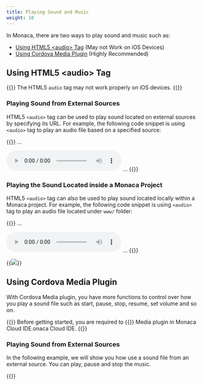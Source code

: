 ```yaml
---
title: Playing Sound and Music
weight: 10
---
```


In Monaca, there are two ways to play sound and music such as:

- [Using HTML5 &lt;audio&gt; Tag](#using-html5-lt-audio-gt-tag) (May not Work on iOS Devices)
- [Using Cordova Media Plugin](#using-cordova-media-plugin) (Highly Recommended)

##  Using HTML5 &lt;audio&gt; Tag

{{<note>}}
    The HTML5 <code>audio</code> tag may not work properly on iOS devices.
{{</note>}}

### Playing Sound from External Sources

HTML5 `<audio>` tag can be used to play sound located on external
sources by specifying its URL. For example, the following code snippet
is using `<audio>` tag to play an audio file based on a specified
source:

{{<highlight html>}}
...
<body>
  <!-- Play the music when the Play control is pressed -->
  <audio src="External audio URL" controls></audio>
  <!-- The music is played as soon as the application is loaded -->
  <!-- <audio src="External audio URL" autoplay></audio> -->
</body>
...
{{</highlight>}}

### Playing the Sound Located inside a Monaca Project

HTML5 `<audio>` tag can also be used to play sound located locally
within a Monaca project. For example, the following code snippet is
using `<audio>` tag to play an audio file located under `www/` folder:

{{<highlight html>}}
...
<body>
  <!-- Play the music when the Play control is pressed -->
  <audio src="sample.mp3" controls></audio>
  <!-- The music is played as soon as the application is loaded -->
  <!-- <audio src="sample.mp3" autoplay></audio> -->
</body>
...
{{</highlight>}}

{{<img src="/images/tips/media/1.png">}}

##  Using Cordova Media Plugin

With Cordova Media plugin, you have more functions to control over how
you play a sound file such as start, pause, stop, resume, set volume and
so on.

{{<note>}}
    Before getting started, you are required to {{<link href="/en/products_guide/monaca_ide/dependencies/cordova_plugin/#add-import-cordova-plugins" title="enable">}} Media plugin in Monaca Cloud IDE.onaca Cloud IDE.
{{</note>}}

### Playing Sound from External Sources

In the following example, we will show you how use a sound file from an
external source. You can play, pause and stop the music.

{{<highlight html>}}
<!DOCTYPE HTML>
<html>
<head>
    <meta charset="utf-8">
    <meta name="viewport" content="width=device-width, initial-scale=1, maximum-scale=1, user-scalable=no">
    <meta http-equiv="Content-Security-Policy" content="default-src * data: gap: https://ssl.gstatic.com; style-src * 'unsafe-inline'; script-src * 'unsafe-inline' 'unsafe-eval'">
    <script src="components/loader.js"></script>
    <link rel="stylesheet" href="components/loader.css">
    <link rel="stylesheet" href="css/style.css">
    <script>
        var media = null;
        var mediaTimer = null;
        var srcFile = "External audio URL";

        document.addEventListener("deviceready", onDeviceReady, false);
        function onDeviceReady() {
            console.log("ready");
            media = new Media (srcFile , onSuccess, onError);
        }

        function playSound(){
            // play the media file one time.
            media.play({numberOfLoops: 0});
            // start the timer
            if (mediaTimer == null) {
                mediaTimer = setInterval(function() {
                    // Return a current playback position
                    media.getCurrentPosition(
                        //A Callback function if it's success
                        function(position) {
                            if (position > -1) {
                                //If the playback stops at "-0.001" position, set the timer to 0.
                                if(position == -0.001){
                                    position = 0;
                                }
                                setAudioPosition((position) + " sec");
                            }
                        },
                        //A callback function in case of failure
                        function(error) {
                            console.log("Error getting pos=" + error);
                            setAudioPosition("Error: " + error);
                        }
                    );
                }, 1000);
            }
        }

        function pauseSound(){
            if (media) {
                media.pause();
            }
        }

        function stopSound(){
            if (media) {
                media.stop();
            }
        }

        function setAudioPosition(position) {
            document.getElementById('audio_position').innerHTML = position;
        }

        function onSuccess(){
            console.log("Successfully initialize a media file.");
        }

        function onError(error){
            console.log("Failed to initialize a media file. [ Error code: " + error.code + ", Error message: " + error.message + "]");
        }
    </script>
</head>
<body style="text-align: center">
    <h1>Playing Sound</h1>
    <button onclick="playSound()">Play</button>
    <button onclick="pauseSound()">Pause</button>
    <button onclick="stopSound()">Stop</button><br />
    <p id="audio_position"></p>
</body>
</html>
{{</highlight>}}

### Playing the Sound Located inside a Monaca Project

In the following example, we will show you how use a local sound file
located under `www/` folder. You can play, pause and stop the music.

{{<highlight html>}}
<!DOCTYPE HTML>
<html>
<head>
    <meta charset="utf-8">
    <meta name="viewport" content="width=device-width, initial-scale=1, maximum-scale=1, user-scalable=no">
    <meta http-equiv="Content-Security-Policy" content="default-src * data: gap: https://ssl.gstatic.com; style-src * 'unsafe-inline'; script-src * 'unsafe-inline' 'unsafe-eval'">
    <script src="components/loader.js"></script>
    <link rel="stylesheet" href="components/loader.css">
    <link rel="stylesheet" href="css/style.css">
    <script>
        var media = null;
        var mediaTimer = null;
        var srcFile = "sample.mp3";

        document.addEventListener("deviceready", onDeviceReady, false);
        function onDeviceReady() {
            console.log("ready");
            media = new Media (getPath() + srcFile , onSuccess, onError);
        }

        function getPath() {
            var str = location.pathname;
            var i = str.lastIndexOf('/');
            return str.substring(0,i+1);
        }

        function playSound(){
            // play the media file one time.
            media.play({numberOfLoops: 0});
            // start the timer
            if (mediaTimer == null) {
                mediaTimer = setInterval(function() {
                    // Return a current playback position
                    media.getCurrentPosition(
                        //A Callback function if it's success
                        function(position) {
                            if (position > -1) {
                                //If the playback stops at "-0.001" position, set the timer to 0.
                                if(position == -0.001){
                                    position = 0;
                                }
                                setAudioPosition((position) + " sec");
                            }
                        },
                        //A callback function in case of failure
                        function(error) {
                            console.log("Error getting pos=" + error);
                            setAudioPosition("Error: " + error);
                        }
                    );
                }, 1000);
            }
        }

        function pauseSound(){
            if (media) {
                media.pause();
            }
        }

        function stopSound(){
            if (media) {
                media.stop();
            }
        }

        function setAudioPosition(position) {
            document.getElementById('audio_position').innerHTML = position;
        }

        function onSuccess(){
            console.log("Successfully initialize a media file.");
        }

        function onError(error){
            console.log("Failed to initialize a media file. [ Error code: " + error.code + ", Error message: " + error.message + "]");
        }
    </script>
</head>
<body style="text-align: center">
    <h1>Playing Sound</h1>
    <button onclick="playSound()">Play</button>
    <button onclick="pauseSound()">Pause</button>
    <button onclick="stopSound()">Stop</button><br />
    <p id="audio_position"></p>
</body>
</html>
{{</highlight>}}
